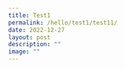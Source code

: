 ```yaml
---
title: Test1
permalink: /hello/test1/test11/
date: 2022-12-27
layout: post
description: ""
image: ""
---
```

